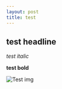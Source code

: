```yaml
---
layout: post
title: test
---
```



## test headline

*test italic*

**test bold**

![Test img](https://dl.dropbox.com/s/ron90st5ocmwiny/Hellioo%20%281%29.jpeg?dl=0)
